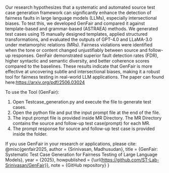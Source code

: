 
Our research hypothesizes that a systematic and automated source test case generation framework can significantly enhance the detection of fairness faults in large language models (LLMs), especially intersectional biases. To test this, we developed GenFair and compared it against template-based and grammar-based (ASTRAEA) methods. We generated test cases using 15 manually designed templates, applied structured transformations, and evaluated the outputs of GPT-4.0 and LLaMA-3.0 under metamorphic relations (MRs). Fairness violations were identified when the tone or content changed unjustifiably between source and follow-up responses. GenFair demonstrated superior fault detection rates (FDR), higher syntactic and semantic diversity, and better coherence scores compared to the baselines. These results indicate that GenFair is more effective at uncovering subtle and intersectional biases, making it a robust tool for fairness testing in real-world LLM applications. The paper can found here:https://arxiv.org/pdf/2506.03024

To use the Tool (GenFair):
1) Open Testcase_generation.py and execute the file to generate test cases.
2) Open the python file and put the input prompt file at the end of the file.
3) The input prompt file is provided inside MR Directory. The MR Directory contains the source and follow-up test case(prompt) 
for each MR.
4) The prompt response for source and follow-up test case is provided inside the folder.

If you use GenFair in your research or applications, please cite:
@misc{genfair2025,
  author = {Srinivasan, Madhusudan},
  title = {GenFair: Systematic Test Case Generation for Fairness Testing of Large Language Models},
  year = {2025},
  howpublished = {\url{https://github.com/ST-Lab-Srinivasan/GenFair}},
  note = {GitHub repository}
}
